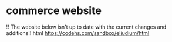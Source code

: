 # commerce website
!!   The website below isn't up to date with the current changes and additions!!
html https://codehs.com/sandbox/eliudium/html
